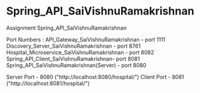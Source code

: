 # Spring_API_SaiVishnuRamakrishnan
 Assignment Spring_API_SaiVishnuRamakrishnan

Port Numbers :
          API_Gateway_SaiVishnuRamakrishnan - port 1111
          Discovery_Server_SaiVishnuRamakrishnan - port 8761
          Hospital_Microservice_SaiVishnuRamakrishnan - port 8082
          Spring_API_Client_SaiVishnuRamakrishnan- port 8081
          Spring_API_SaiVishnuRamakrishnan(Server) - port 8080

 Server Port - 8080 ("http://localhost:8080/hospital/")
 Client Port - 8081 ("http://localhost:8081/hospital/")

